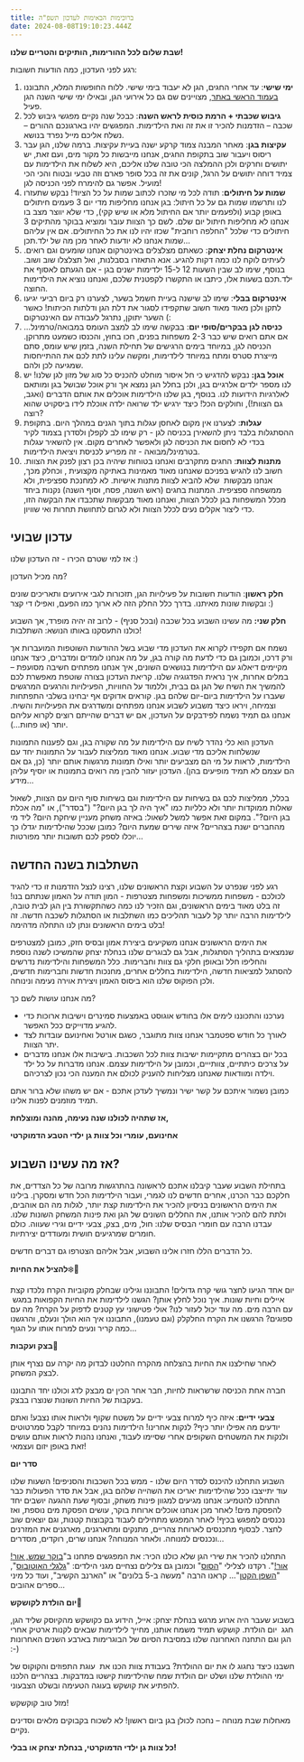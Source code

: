 ```yaml
---
title: ברוכימות הבאימות לעדכון תשפ"ה
date: 2024-08-08T19:10:23.444Z
---
```

**שבת שלום לכל ההורימות, הותיקים והטריים שלנו!**

רגע לפני העדכון, כמה הודעות חשובות:

1. **ימי שישי**: עד אחרי החגים, הגן לא יעבוד בימי שישי. ללוח החופשות המלא, התבוננו [בעמוד הראשי באתר](https://ganyeledteva.co.il/), מצויינים שם גם כל אירועי הגן, ובאילו ימי שישי השנה הגן פעיל.
2. **גיבוש שכבתי + הרמת כוסית לראש השנה**: כבכל שנה נקיים מפגשי גיבוש לכל שכבה – הזדמנות להכיר זו את זה ואת הילדימות. המפגשים יהיו בארגונכם ההורים – נשלח אליכם מייל נפרד בנושא.
3. **עקיצות בגן**: מאחר המבנה צמוד קרקע ישנה בעיית עקיצות. ברמה שלנו, הגן עבר ריסוס ויעבור שוב בתקופת החגים, אנחנו מייבשות כל מקור מים, ועם זאת, יש יתושים וחרקים ולכן ההמלצה הכי טובה שלנו אליכם, היא לשלוח את הילדימות עם צמיד דוחה יתושים על הרגל, קונים את זה בכל סופר פארם וזה טבעי ובטוח והכי הכי מועיל. אפשר גם להימרח לפני הכניסה לגן!
4. **שמות על חיתולים**: תודה לכל מי שזכרו לכתוב שמות על כל הציוד! נבקש שתעזרו לנו ותרשמו שמות גם על כל חיתול: בגן אנחנו מחליפות מדי יום 3 פעמים חיתולים באופן קבוע (ולפעמים יותר אם החיתול מלא או שיש קקי), כדי שלא יווצר מצב בו אנחנו לא מחליפות חיתול יום שלם. לשם כך הצוות עובר ומוציא בבוקר מהתיקים 3 חיתולים כדי שלכל "החלפה רוחבית" שכזו יהיו לנו את כל החיתולים. אם אין עליהם שמות אנחנו לא יודעות לאחר מכן מה של ילד.תכן…
5. **אינטרקום נחלת יצחק**: כשאתם מצלצלים באינטרקום אנחנו שומעים וגם רואים. לעיתים לוקח לנו כמה דקות להגיע. אנא התאזרו בסבלנות, ואל תצלצלו שוב ושוב. בנוסף, שימו לב שבין השעות 12 ל-15 ילדימות ישנים בגן - אם הגעתם לאסוף את ילד.תכם בשעות אלו, כיתבו או התקשרו לקפטנית שלכם, ואנחנו נוציא את הילדימות החוצה. 
6. **אינטרקום בבלי**: שימו לב שישנה בעיית חשמל בשער, לצערנו רק ביום רביעי יגיעו לתקן ולכן מאוד מאוד חשוב שתקפידו לסגור את דלת הגן ודלתות הכיתות! כאשר השער יתוקן, נתרגל לעבודה עם האינטרקום (:
7. **כניסה לגן בבקרים/סופי יום**: בבקשה שימו לב למצב העומס במבואה/טרמינל... אם אתם רואים שיש כבר 2-3 משפחות בפנים, חכו בחוץ, והכנסו כשמעט מתרוקן. הכניסה לגן, במיוחד בימים הרגישים של תחילת השנה, בזמן שיש עומס, סתם מייצרת סטרס ומתח במיוחד לילדימות, ומקשה עלינו לתת לכם את ההתייחסות שמגיעה לכן ולהם.
8. **אוכל בגן:** נבקש להדגיש כי חל איסור מוחלט להכניס כל סוג של מזון לגן שלנו! יש לנו מספר ילדים אלרגיים בגן, ולכן בחלל הגן נמצא אך ורק אוכל שבושל בגן ומותאם לאלרגיות הידועות לנו. בנוסף, בגן שלנו הילדימות אוכלים את אותם הדברים (ואגב, גם הצוות!), וחולקים הכל! כיצד ירגיש ילד שרואה ילדה אוכלת לידו ביסקויט שהוא רוצה?
9. **עגלות**: לצערנו אין מקום לאחסן עגלות בתוך הגנים במהלך היום. בתקופת ההסתגלות בלבד ניתן להשאירן בכניסה לגן - רק שימו לב לקפלן ולסדרן בצמוד לקיר בכדי לא לחסום את הכניסה לגן ולאפשר לאחרים מקום. אין להשאיר עגלות בטרמינל/מבואה - זה מפריע לכניסת ויציאת הילדימות.
10. **מתנות לצוות**: החגים מתקרבים ואנחנו בטוחות שיהיה בכן רצון לפנק את הצוות. חשוב לנו להגיש בפניכם שאנחנו מאוד מאמינות באתיקה מקצועית , וכחלק מכך, אנחנו מבקשות  שלא להביא לצוות מתנות אישיות. לא למחנכת ספציפית, ולא ממשפחה ספציפית. המתנות בחגים (ראש השנה, פסח, וסוף השנה) נקנות ביחד מכלל המשפחות בגן לכלל הצוות, ואנחנו מאוד מבקשות שתכבדו את הבקשה הזו, כדי ליצור אקלים נעים לכלל הצוות ולא לגרום לתחושת תחרות ואי שוויון. 

## עדכון שבועי

אז למי שטרם הכירו - זה העדכון שלנו :)

מה מכיל העדכון?

**חלק ראשון**: הודעות חשובות על פעילויות הגן, תזכורות לגבי אירועים ותאריכים שונים ובקשות שונות מאיתנו. בדרך כלל החלק הזה לא ארוך כמו הפעם, ואפילו די קצר :)

**חלק שני:** מה עשינו השבוע בכל שכבה (ובכל סניף) - לרוב זה יהיה מופרד, אך השבוע כולנו התעסקנו באותו הנושא: השתלבות!

נשמח אם תקפידו לקרוא את העדכון מדי שבוע בשל ההודעות השוטפות המועברות אך ורק דרכו, וכמובן גם כדי לדעת מה קורה בגן, על מה אנחנו לומדים ומדברים, כיצד אנחנו מקיימים דיאלוג עם הילדימות בנושאים השונים, איך אנחנו מפתחים חשיבה מסועפת – במלים אחרות, איך נראית הפדגוגיה שלנו. קריאת העדכון בצורה שוטפת מאפשרת לכם להמשיך את השיח של הגן גם בבית, וללמוד על החוויות, הפעילויות והרגעים המרגשים שעברו על הילדימות ביום-יום שלהם בגן. קוראים אדוקים אף יבחינו בשלבי התפתחות וצמיחה, ויראו כיצד משבוע לשבוע אנחנו מפתחים ומשדרגים את הפעילויות והשיח. אנחנו גם תמיד נשמח לפידבקים על העדכון, אם יש דברים שהייתם רוצים לקרוא עליהם יותר (או פחות…).

העדכון הוא כלי נהדר לשיח עם הילדימות על מה שקורה בגן, וגם לפענוח התמונות שנשלחות אליכם מדי שבוע. אנחנו מאוד ממליצות לעבור על התמונות יחד עם הילדימות, לראות על מי הם מצביעים יותר ואילו תמונות מרגשות אותם יותר (כן, גם אם הם עצמם לא תמיד מופיעים בהן). העדכון יעזור להבין מה רואים בתמונות או יוסיף עליהן מידע…

בכלל, ממליצות לכם גם בשיחות עם הילדימות וגם בשיחות סוף היום עם הצוות, לשאול שאלות ממוקדות יותר ולא כלליות כמו "איך היה לך בגן היום?" ("בסדר"), או "מה אכלת בגן היום?". במקום זאת אפשר למשל לשאול: באיזה משחק מעניין שיחקת היום? ליד מי מהחברים ישנת בצהריים? איזה שירים שמעת היום? כמובן שככל שהילדימות יגדלו כך יוכלו לספק לכם תשובות יותר מפורטות…

## השתלבות בשנה החדשה

רגע לפני שנפרט על השבוע וקצת הראשונים שלנו, רצינו לנצל הזדמנות זו כדי להגיד לכולכם - משפחות ממשיכות ומשפחות מצטרפות - המון תודה על האמון שנתתם בנו! זה בלט מאוד בימים הראשונים, וגם הזכיר לנו כמה כשהתקשורת בין הגן לבית טובה, לילדימות הרבה יותר קל לעבור תהליכים כמו השתלבות או הסתגלות לשכבה חדשה. זה בלט בימים הראשונים ונתן לנו התחלה מדהימה!

את הימים הראשונים אנחנו משקיעים ביצירת אמון ובסיס חזק, כמובן למצטרפים שנמצאים בתהליך הסתגלות, אבל גם לבוגרים שלנו בנחלת יצחק שהמשיכו לשנה נוספת והחליפו חלל ובאופן חלקי גם צוות וחברימות. כלל המשפחות והילדימות נדרשים להסתגל למציאות חדשה, הילדימות בחללים אחרים, מחנכות חדשות וחברימות חדשים, ולכן הפוקוס שלנו הוא ביסוס האמון ויצירת אוירה נעימה ונינוחה.

מה אנחנו עושות לשם כך?

* נערכנו והתכוננו לימים אלו בחודש אוגוסט באמצעות סמינרים וישיבות ארוכות כדי להגיע מדוייקים ככל האפשר.
* לאורך כל חודש ספטמבר אנחנו צוות מתוגבר, כשגם אורטל ואחינועם עובדות לצד יתר הצוות.
* בכל יום בצהרים מתקיימות ישיבות צוות לכל השכבות. בישיבות אלו אנחנו מדברים על צרכים כיתתיים, צוותייים, וכמובן על הילדימות עצמם. אנחנו מדברות על כל ילד וילדה ומוודאות שאנחנו מצליחות להעניק לכולם את המענה הכי נכון לצרכיהם.

כמובן נשמור איתכם על קשר ישיר ונמשיך לעדכן אתכם - אם יש משהו שלא ברור אתם תמיד מוזמנים לפנות אלינו.

**אז שתהיה לכולנו שנה נעימה, מהנה ומוצלחת,**

**אחינועם, עומרי וכל צוות גן ילדי הטבע הדמוקרטי**

## אז מה עשינו השבוע?

בתחילת השבוע שעבר קיבלנו אתכם לראשונה בהתרגשות מרובה של כל הצדדים, את חלקכם כבר הכרנו, אחרים חדשים לנו לגמרי, ועבור הילדימות הכל חדש ומסקרן. בילינו את הימים הראשונים בניסיון להכיר את הילדימות קצת יותר, לגלות מה הם אוהבים, ולתת להם להכיר אותנו, את החללים השונים של הגן ואת פינות המשחק השונות שלנו. עבדנו הרבה עם חומרי הבסיס שלנו: חול, מים, בצק, צבעי ידיים וגירי שעווה. כולם חומרים שמרגיעים חושית ומעודדים יצירתיות.  

כל הדברים הללו חזרו אלינו השבוע, אבל אליהם הצטרפו גם דברים חדשים.

**להציל את החיות**❄️🧊

יום אחד הגיעו לחצר גושי קרח גדולים! התבוננו וגילינו שבחלק מקוביות הקרח נלכדו קצת איילים וחיות שונות. איך נוכל לחלץ אותן? הגשנו לילדימות את החיות הקפואות במגש  עם הרבה מים. מה עוד יכול לעזור לנו? אולי פטישוני עץ קטנים לדפוק על הקרח? מה עם ספוגים? הרגשנו את הקרח החלקלק (וגם טעמנו), התבוננו איך הוא הולך ונעלם, והרגשנו כמה קריר ונעים למרוח אותו על הגוף…

**בצק ועקבות**🐾

לאחר שחילצנו את החיות בהצלחה מהקרח החלטנו לבדוק מה יקרה עם נצרף אותן לבצק המשחק.

חברה אחת הכניסה שרשראות לחיות, חבר אחר הכין ים מבצק לדג וכולנו יחד התבוננו בעקבות של החיות השונות שנוצרו בבצק.

**צבעי ידיים**: איזה כיף למרוח צבעי ידיים על משטח שקוף ולראות אותו נצבע! ואתם יודעים מה אפילו יותר כיף? לנקות אחרינו! הילדימות נהנים במיוחד לקבל סמרטוטים ולנקות את המשטחים השקופים אחרי שסיימו לעבוד, ואנחנו נהנות לראות אותם עושים זאת באופן יזום ועצמאי!

**סדר יום**

השבוע התחלנו להיכנס לסדר היום שלנו - ממש בכל השכבות והסניפים! השעות שלנו עוד יתייצבו ככל שהילדימות יאריכו את השהייה שלהם בגן, אבל את סדר הפעולות כבר התחלנו להטמיע: אנחנו מגיעים למגוון פינות משחק, ובסוף שעת ההגעה יושבים יחד להפסקת מים! לאחר מכן אנחנו אוכלים ארוחת בוקר, עושים הפסקת מים נוספת, ואז נכנסים למפגש בכיף! לאחר המפגש מתחילים לעבוד בקבוצות קטנות, וגם יוצאים שוב לחצר. לבסוף מתכנסים לארוחת צהריים, מתנקים ומתארגנים, מארגנים את המזרנים ונכנסים למנוחה. ולאחר המנוחה? אנחנו שרים, רוקדים, מסדרים…

התחלנו להכיר את שירי הגן שלא כולנו הכיר: את המפגשים פתחנו ב"[בוקר שמש, אור! אור!](https://open.spotify.com/album/5JXQldw02zvzFGya3MDYs5?referral=labelaffiliate&utm_source=1100lw9yRR3M&utm_medium=Indie_Believe&utm_campaign=labelaffiliate#login)". רקדנו לצלילי "[הסוס](https://open.spotify.com/track/79oDEpY2n4yUw0PoXY9AGy)" וכמובן גם צלילים נצחיים מגני הילדים: "[גלגלי האוטובוס](https://www.youtube.com/watch?v=V46OZHPJIIg)", "[השפן הקטן](https://www.google.com/search?client=firefox-b-d&q=%D7%94%D7%A9%D7%A4%D7%9F+%D7%94%D7%A7%D7%98%D7%9F)"... קראנו הרבה "מעשה ב-5 בלונים" או "הארנב הקשיב", ועוד כל מיני ספרים אהובים…

**יום הולדת לקושקש🎈**

בשבוע שעבר היה ארוע מרגש בנחלת יצחק: אייל, הידוע גם כקושקש מהקיוסק שליד הגן, חגג  יום הולדת. קושקש תמיד משמח אותנו, מחייך לילדימות שבאים לקנות ארטיק אחרי הגן וגם התחנה האחרונה שלנו במסיבת הסיום של הבוגרימות בארבע השנים האחרונות :-)

חשבנו כיצד נחגוג לו את יום ההולדת? בעבודת צוות הכנו את  עוגת התפוזים והקוקוס של ימי ההולדת שלנו ושלט יום הולדת שמח שהילדימות קישטו במדבקות. בצהריים הלכנו להפתיע את קושקש בעוגה הטעימה ובשלט הצבעוני.

מזל טוב קוקשקש!

מאחלות שבת מנוחה – נחכה לכולן בגן ביום ראשון! לא לשכוח בקבוקים מלאים וסדינים נקיים.

**כל צוות גן ילדי הדמוקרטי, בנחלת יצחק או בבלי!**